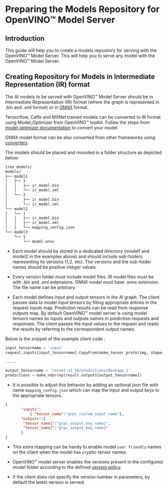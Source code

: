 # Preparing the Models Repository for OpenVINO&trade; Model Server

## Introduction 
This guide will help you to create a models repository for serving with the OpenVINO&trade; Model Server. This will help you to serve any model with the OpenVINO&trade; Model Server.


## Creating Repository for Models in **Intermediate Representation (IR)** format
The AI models to be served with OpenVINO&trade; Model Server should be in Intermediate Representation (IR) format (where the graph is represented in .bin and .xml format) or in [ONNX](https://onnx.ai/) format. 

Tensorflow, Caffe and MXNet trained models can be converted to IR format using Model_Optimizer from  OpenVINO&trade; toolkit. Follow the steps from  [model optimizer documentation](https://software.intel.com/en-us/articles/OpenVINO-ModelOptimizer) to convert your model.

ONNX model format can be also converted from other frameworks using [converters](https://onnx.ai/supported-tools.html). 

The models should be placed and mounted in a folder structure as depicted below:
```bash
tree models/
models/
├── model1
│   ├── 1
│   │   ├── ir_model.bin
│   │   └── ir_model.xml
│   └── 2
│       ├── ir_model.bin
│       └── ir_model.xml
└── model2
│   └── 1
│   │   ├── ir_model.bin
│   │   ├── ir_model.xml
│   │   └── mapping_config.json
└── model3
    └── 1
        └── model.onnx
``` 

- Each model should be stored in a dedicated directory (model1 and model2 in the examples above) and should include sub-folders
representing its versions (1,2, etc). The versions and the sub-folder names should be positive integer values. 

- Every version folder _must_ include model files. IR model files must be with .bin and .xml extensions. ONNX model must have .onnx extension. The file name can be arbitrary.

- Each model defines input and output tensors in the AI graph. The client passes data to model input tensors by filling appropriate entries in the request inputs map.
  Prediction results can be read from response outputs map. By default OpenVINO™ model server is using model
  tensors names as inputs and outputs names in prediction requests and responses. The client passes the input values to the request and 
  reads the results by referring to the correspondent output names. 

Below is the snippet of the example client code :
```python
input_tensorname = 'input'
request.inputs[input_tensorname].CopyFrom(make_tensor_proto(img, shape=(1, 3, 224, 224)))

.....

output_tensorname = 'resnet_v1_50/predictions/Reshape_1'
predictions = make_ndarray(result.outputs[output_tensorname])
```

- It is possible to adjust this behavior by adding an optional json file with name `mapping_config.json` 
which can map the input and output keys to the appropriate tensors.

```json
{
       "inputs": 
           { "tensor_name":"grpc_custom_input_name"},
       "outputs":{
        "tensor_name1":"grpc_output_key_name1",
        "tensor_name2":"grpc_output_key_name2"
       }
}
```
- This extra mapping can be handy to enable model `user friendly` names on the client when the model has cryptic tensor names.

- OpenVINO&trade; model server enables the versions present in the configured model folder according to the defined [version policy](./model_version_policy.md).

- If the client does not specify the version number in parameters, by default the latest version is served.
